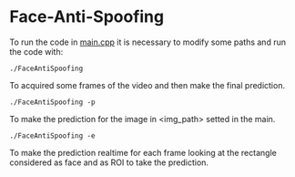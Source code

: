 # Face-Anti-Spoofing

To run the code in [main.cpp](https://github.com/FrancescaPietrobon/Face-Anti-Spoofing/blob/main/main.cpp) it is necessary to modify some paths and run the code with:

```
./FaceAntiSpoofing
```
To acquired some frames of the video and then make the final prediction.

```
./FaceAntiSpoofing -p
```
To make the prediction for the image in <img_path> setted in the main.

```
./FaceAntiSpoofing -e
```
To make the prediction realtime for each frame looking at the rectangle considered as face and as ROI to take the prediction.
